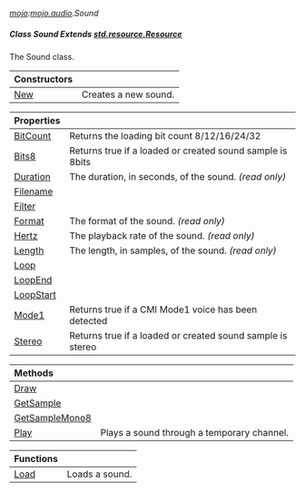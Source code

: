 _[mojo](../../modules/mojo/mojo-module.md):[mojo.audio](../../modules/mojo/mojo-audio.md).Sound_
##### Class Sound Extends [std.resource.Resource](../../modules/std/std-resource-resource.md)
The Sound class.

| Constructors | |
|:---|:---|
| [New](mojo-audio-sound-new.md) | Creates a new sound. |

| Properties | |
|:---|:---|
| [BitCount](mojo-audio-sound-bitcount.md) | Returns the loading bit count 8/12/16/24/32 |
| [Bits8](mojo-audio-sound-bits8.md) | Returns true if a loaded or created sound sample is 8bits |
| [Duration](mojo-audio-sound-duration.md) | The duration, in seconds, of the sound. _(read only)_ |
| [Filename](mojo-audio-sound-filename.md) |  |
| [Filter](mojo-audio-sound-filter.md) |  |
| [Format](mojo-audio-sound-format.md) | The format of the sound. _(read only)_ |
| [Hertz](mojo-audio-sound-hertz.md) | The playback rate of the sound. _(read only)_ |
| [Length](mojo-audio-sound-length.md) | The length, in samples, of the sound. _(read only)_ |
| [Loop](mojo-audio-sound-loop.md) |  |
| [LoopEnd](mojo-audio-sound-loopend.md) |  |
| [LoopStart](mojo-audio-sound-loopstart.md) |  |
| [Mode1](mojo-audio-sound-mode1.md) | Returns true if a CMI Mode1 voice  has been detected |
| [Stereo](mojo-audio-sound-stereo.md) | Returns true if a loaded or created sound sample is stereo |

| Methods | |
|:---|:---|
| [Draw](mojo-audio-sound-draw.md) |  |
| [GetSample](mojo-audio-sound-getsample.md) |  |
| [GetSampleMono8](mojo-audio-sound-getsamplemono8.md) |  |
| [Play](mojo-audio-sound-play.md) | Plays a sound through a temporary channel. |

| Functions | |
|:---|:---|
| [Load](mojo-audio-sound-load.md) | Loads a sound. |
